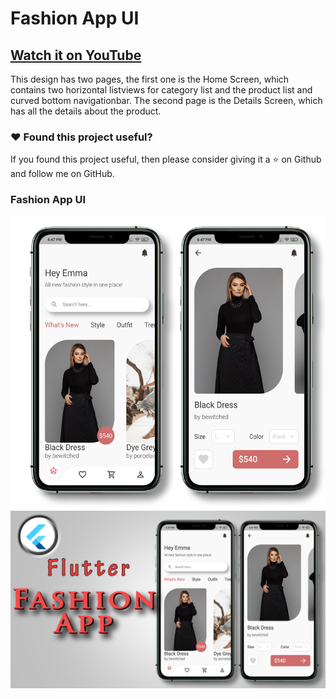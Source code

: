 # Fashion App UI

## [Watch it on YouTube](https://www.youtube.com/watch?v=xJtKxc_tfmU)


This design has two pages, the first one is the Home Screen, which contains two horizontal listviews for category list and the product list and curved bottom navigationbar. The second page is the Details Screen, which has all the details about the product.

### :heart: Found this project useful?

If you found this project useful, then please consider giving it a :star: on Github and follow me on GitHub.

### Fashion App UI

![App UI](/fashionallscr.png)
![App UI](/fashionthumb.png)